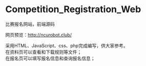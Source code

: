 # Competition_Registration_Web  

比赛报名网站，前端源码  

网页预览：http://ncurobot.club/  

采用HTML、JavaScript、css、php完成编写，供大家参考。  
在资料页可以查看和下载规则等文件；  
在报名页可以填写报名信息和查询报名信息；  
